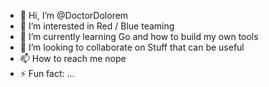 - 👋 Hi, I’m @DoctorDolorem
- 👀 I’m interested in Red / Blue teaming 
- 🌱 I’m currently learning Go and how to build my own tools
- 💞️ I’m looking to collaborate on Stuff that can be useful
- 📫 How to reach me nope
- ⚡ Fun fact: ... 

<!---
DoctorDolorem/DoctorDolorem is a ✨ special ✨ repository because its `README.md` (this file) appears on your GitHub profile.
You can click the Preview link to take a look at your changes.
--->
